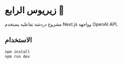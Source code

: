 # زيريوس الرابع 🤖

مشروع دردشة تفاعلية يستخدم Next.js وواجهة OpenAI API.

## الاستخدام

```bash
npm install
npm run dev
```
